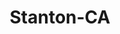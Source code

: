 ---
title: Stanton-CA
slug: stanton-ca
f_state:
- cms/state/california.md
f_locations:
- cms/payday-loan/area-check-cashing-centers-4790.md
- cms/payday-loan/area-check-cashing-centers-4791.md
- cms/payday-loan/beach-loan-services-5181.md
- cms/payday-loan/beach-loan-services-5182.md
- cms/payday-loan/cash-plus-8270.md
- cms/payday-loan/cash-plus-8298.md
- cms/payday-loan/check-in-cash-out-11425.md
- cms/payday-loan/envio-seguros-castro-16812.md
- cms/payday-loan/exclusive-16878.md
- cms/payday-loan/los-primos-services-20534.md
- cms/payday-loan/majal-check-cashing-20655.md
- cms/payday-loan/majal-check-cashing-20656.md
- cms/payday-loan/majal-corporation-20657.md
- cms/payday-loan/monetary-management-of-ca-inc-21043.md
- cms/payday-loan/money-palace-21678.md
- cms/payday-loan/multi-cash-22414.md
- cms/payday-loan/new-money-mart-777-22964.md
- cms/payday-loan/speedy-cash-26695.md
- cms/payday-loan/speedy-cash-26704.md
updated-on: '2024-05-30T13:41:28.615Z'
created-on: '2024-05-30T13:41:28.615Z'
published-on: '2024-05-30T13:54:32.469Z'
f_city: Stanton
layout: '[city].html'
tags: city
---